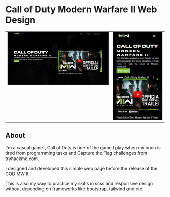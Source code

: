 # Call of Duty Modern Warfare II Web Design
<table>
  <tr>
    <td valign="top"><img src="doc/1.png"/></td>
    <td valign="top"><img src="doc/2.png" width="500px"/></td>
  </tr>
</table>


## About

I'm a casual gamer, Call of Duty is one of the game I play when my brain is tired from programming tasks and Capture the Flag challenges from tryhackme.com. 

I designed and developed this simple web page before the release of the COD MW II.

This is also my way to practice my skills in scss and responsive design without depending on frameworks like bootstrap, tailwind and etc.